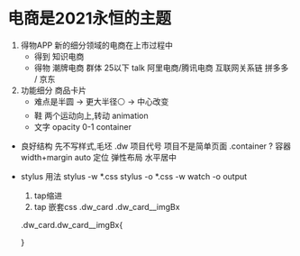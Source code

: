 # 电商是2021永恒的主题

1. 得物APP
    新的细分领域的电商在上市过程中
    - 得到 知识电商
    - 得物 潮牌电商
        群体 25以下 talk 
        阿里电商/腾讯电商 互联网关系链 
        拼多多  /  京东
2. 功能细分 商品卡片
    - 难点是半圆 -> 更大半径⚪ -> 中心改变
    - 鞋
        两个运动向上,转动 animation
    - 文字
        opacity 0-1
        container
- 良好结构
    先不写样式,毛坯
    .dw 项目代号 项目不是简单页面
    .container ?
        容器 width+margin auto 
        定位
        弹性布局 水平居中

- stylus 用法
    stylus -w *.css stylus -o *.css
    -w watch -o output
    1. tap缩进
    2. tap 嵌套css
    .dw_card
        .dw_card__imgBx
    
    .dw_card.dw_card__imgBx{
        
    }